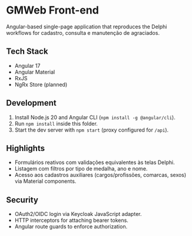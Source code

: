 # GMWeb Front-end

Angular-based single-page application that reproduces the Delphi workflows for cadastro, consulta e manutenção de agraciados.

## Tech Stack
- Angular 17
- Angular Material
- RxJS
- NgRx Store (planned)

## Development
1. Install Node.js 20 and Angular CLI (`npm install -g @angular/cli`).
2. Run `npm install` inside this folder.
3. Start the dev server with `npm start` (proxy configured for `/api`).

## Highlights
- Formulários reativos com validações equivalentes às telas Delphi.
- Listagem com filtros por tipo de medalha, ano e nome.
- Acesso aos cadastros auxiliares (cargos/profissões, comarcas, sexos) via Material components.

## Security
- OAuth2/OIDC login via Keycloak JavaScript adapter.
- HTTP interceptors for attaching bearer tokens.
- Angular route guards to enforce authorization.
